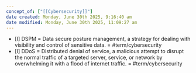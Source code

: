 ```yaml
---
concept_of: ["[[Cybersecurity]]"]
date created: Monday, June 30th 2025, 9:16:40 am
date modified: Monday, June 30th 2025, 11:09:27 am
---
```


- [I] DSPM = Data secure posture management, a strategy for dealing with visibility and control of sensitive data. = #term/cybersecurity 
- [I] DDoS = Distributed denial of service, a malicious attempt to disrupt the normal traffic of a targeted server, service, or network by overwhelming it with a flood of internet traffic. = #term/cybersecurity 